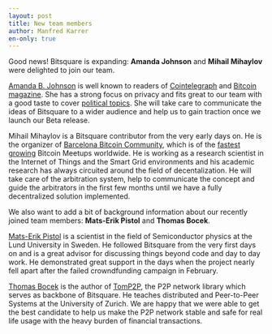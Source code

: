 ```yaml
---
layout: post
title: New team members
author: Manfred Karrer
en-only: true
---
```

Good news! Bitsquare is expanding: **Amanda Johnson** and **Mihail Mihaylov** were delighted to join our team.

[Amanda B. Johnson][1] is well known to readers of [Cointelegraph][2] and [Bitcoin magazine][3]. She has a strong focus on privacy and fits great to our team with a good taste to cover [political topics][4]. She will take care to communicate the ideas of Bitsquare to a wider audience and help us to gain traction once we launch our Beta release.

Mihail Mihaylov is a Bitsquare contributor from the very early days on. He is the organizer of [Barcelona Bitcoin Community][6], which is of the [fastest growing][7] Bitcoin Meetups worldwide. He is working as a research scientist in the Internet of Things and the Smart Grid environments and his academic research has always circuited around the field of decentalization. He will take care of the arbitration system, help to communicate the concept and guide the arbitrators in the first few months until we have a fully decentralized solution implemented.

We also want to add a bit of background information about our recently joined team members: **Mats-Erik Pistol** and **Thomas Bocek**.

[Mats-Erik Pistol][8] is a scientist in the field of Semiconductor physics at the Lund University in Sweden. He followed Bitsquare from the very first days on and is a great advisor for discussing things beyond code and day to day work. He demonstrated great support in the days when the project nearly fell apart after the failed crowndfunding campaign in February.

[Thomas Bocek][9] is the author of [TomP2P][10], the P2P network library which serves as backbone of Bitsquare. He teaches distributed and Peer-to-Peer Systems at the University of Zurich. We are happy that we were able to get the best candidate to help us make the P2P network stable and safe for real life usage with the heavy burden of financial transactions.

[1]: https://web.archive.org/web/20151128141043/http://www.voicesofliberty.com/bio/amanda-johnson/
[2]: http://cointelegraph.com/authors/amanda_b._johnson
[3]: https://web.archive.org/web/20160603065055/https://bitcoinmagazine.com/authors/amanda-johnson/
[4]: https://cryptoanarchy.liberty.me/
[6]: http://www.meetup.com/de/bitcoin-barcelona/
[7]: https://docs.google.com/spreadsheets/d/1FBCAMXzmfNE9bWneQK-Bah5eBS2iq507hVoX-QVN238/edit?pli=1#gid=474425145
[8]: http://www.nano.lu.se/mats-erik.pistol
[9]: http://www.csg.uzh.ch/staff/bocek.html
[10]: http://tomp2p.net/

<script type="application/ld+json">
{
  "@context": "https://schema.org",
  "@type": "NewsArticle",
  "headline": "New team members",
  "description": "Good news! Bitsquare is expanding: Amanda Johnson and Mihail Mihaylov were delighted to join our team.",
  "image": "https://bisq.network/images/bisq-fav.png",  
  "author": {
    "@type": "Person",
    "name": "Manfred Karrer"
  },  
  "publisher": {
    "@type": "Organization",
    "name": "Bisq Decentralized Autonomous Organization",
    "logo": {
      "@type": "ImageObject",
      "url": "https://bisq.network/images/bisq-fav.png"
    }
  },
  "datePublished": "2015-08-10"
}
</script>
